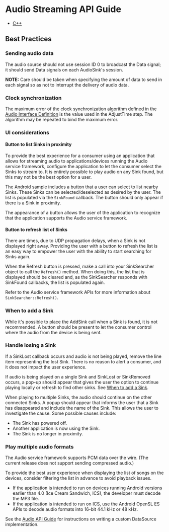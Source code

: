 # Audio Streaming API Guide

* [C++][audio-streaming-cpp]

[audio-streaming-cpp]: /develop/api-guide/audio-streaming/cpp

## Best Practices

### Sending audio data

The audio source should not use session ID 0 to broadcast the
Data signal; it should send Data signals on each AudioSink's session.

**NOTE:** Care should be taken when specifying the amount of data
to send in each signal so as not to interrupt the delivery of
audio data.

### Clock synchronization

The maximum error of the clock synchronization algorithm defined
in the [Audio Interface Definition][audio-interface-definition]
is the value used in the AdjustTime step. The algorithm may be
repeated to bind the maximum error.

### UI considerations

#### Button to list Sinks in proximity

To provide the best experience for a consumer using an application
that allows for streaming audio to applications/devices running
the Audio service framework, configure the application to let
the consumer select the Sinks to stream to. It is entirely
possible to play audio on any Sink found, but this may not
be the best option for a user.

The Android sample includes a button that a user can select
to list nearby Sinks. These Sinks can be selected/deselected
as desired by the user. The list is populated via the `SinkFound`
callback. The button should only appear if there is a Sink in proximity.

The appearance of a button allows the user of the application
to recognize that the application supports the Audio service framework.

#### Button to refresh list of Sinks

There are times, due to UDP propagation delays, when a Sink
is not displayed right away. Providing the user with a button
to refresh the list is an easy way to empower the user with
the ability to start searching for Sinks again.

When the Refresh button is pressed, make a call into your
SinkSearcher object to call the `Refresh()` method. When doing
this, the list that is displayed should be cleared and, as
the SinkSearcher responds with SinkFound callbacks, the list
is populated again.

Refer to the Audio service framework APIs for more information
about `SinkSearcher::Refresh()`.

### When to add a Sink

While it's possible to place the AddSink call when a Sink
is found, it is not recommended. A button should be present
to let the consumer control where the audio from the device is being sent.

### Handle losing a Sink

If a SinkLost callback occurs and audio is not being played,
remove the line item representing the lost Sink. There is no
reason to alert a consumer, and it does not impact the user experience.

If audio is being played on a single Sink and SinkLost or
SinkRemoved occurs, a pop-up should appear that gives the user
the option to continue playing locally or refresh to find other
sinks. See [When to add a Sink][add-sink].

When playing to multiple Sinks, the audio should continue
on the other connected Sinks. A popup should appear that
informs the user that a Sink has disappeared and include
the name of the Sink. This allows the user to investigate
the cause. Some possible causes include:

* The Sink has powered off.
* Another application is now using the Sink.
* The Sink is no longer in proximity.

### Play multiple audio formats

The Audio service framework supports PCM data over the wire.
(The current release does not support sending compressed audio.)

To provide the best user experience when displaying the list
of songs on the devices, consider filtering the list in advance
to avoid playback issues.

* If the application is intended to run on devices running
Android versions earlier than 4.0 (Ice Cream Sandwich, ICS),
the developer must decode the MP3 file.
* If the application is intended to run on ICS, use the
Android OpenSL ES APIs to decode audio formats into 16-bit
44.1 kHz or 48 kHz.

See the [Audio API Guide][audio-api-guide] for instructions on
writing a custom DataSource implementation.

[audio-interface-definition]: /learn/base-services/audiostreaming/interface
[add-sink]: #add-sink
[audio-api-guide]: /develop/api-guide/audio-streaming/cpp
